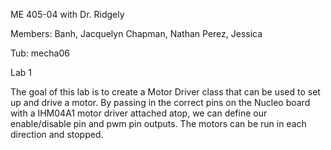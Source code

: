 ME 405-04 with Dr. Ridgely

Members: Banh, Jacquelyn Chapman, Nathan Perez, Jessica

Tub: mecha06

Lab 1

The goal of this lab is to create a Motor Driver class that can be used to set up and drive
a motor. By passing in the correct pins on the Nucleo board with a IHM04A1 motor driver attached
atop, we can define our enable/disable pin and pwm pin outputs. The motors can be run in each 
direction and stopped.
